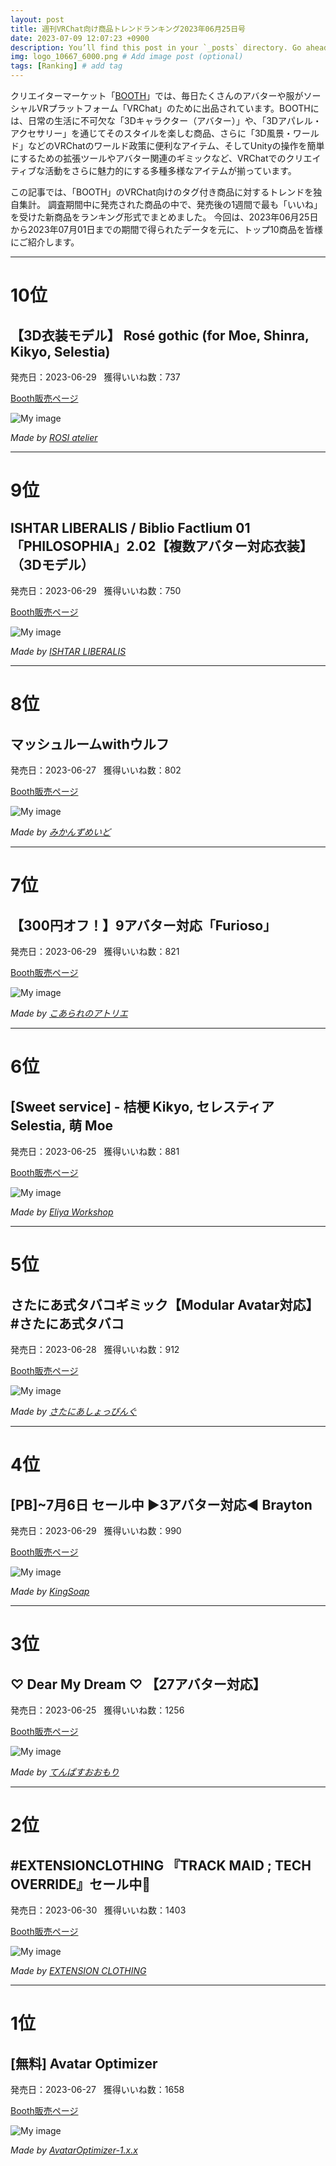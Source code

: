 ```yaml
---
layout: post
title: 週刊VRChat向け商品トレンドランキング2023年06月25日号
date: 2023-07-09 12:07:23 +0900
description: You’ll find this post in your `_posts` directory. Go ahead and edit it and re-build the site to see your changes. # Add post description (optional)
img: logo_10667_6000.png # Add image post (optional)
tags: [Ranking] # add tag
---
```


クリエイターマーケット「[BOOTH](https://booth.pm/ja)」では、毎日たくさんのアバターや服がソーシャルVRプラットフォーム「VRChat」のために出品されています。BOOTHには、日常の生活に不可欠な「3Dキャラクター（アバター）」や、「3Dアパレル・アクセサリー」を通じてそのスタイルを楽しむ商品、さらに「3D風景・ワールド」などのVRChatのワールド政策に便利なアイテム、そしてUnityの操作を簡単にするための拡張ツールやアバター関連のギミックなど、VRChatでのクリエイティブな活動をさらに魅力的にする多種多様なアイテムが揃っています。

この記事では、「BOOTH」のVRChat向けのタグ付き商品に対するトレンドを独自集計。
調査期間中に発売された商品の中で、発売後の1週間で最も「いいね」を受けた新商品をランキング形式でまとめました。
今回は、2023年06月25日から2023年07月01日までの期間で得られたデータを元に、トップ10商品を皆様にご紹介します。


---
# 10位
## 【3D衣装モデル】 Rosé gothic (for Moe, Shinra, Kikyo, Selestia)

発売日：2023-06-29 &nbsp; 獲得いいね数：737

[Booth販売ページ](https://booth.pm/ja/items/4892268)

![My image](https://booth.pximg.net/c/620x620/b4dcc0ab-838f-4053-8083-2d58874b213c/i/4892268/feac3b95-99b3-48ee-8f6a-36af51650612_base_resized.jpg)

*Made by [ROSI atelier](https://happyrosi.booth.pm)*

---
# 9位
## ISHTAR LIBERALIS / Biblio Factlium 01「PHILOSOPHIA」2.02【複数アバター対応衣装】（3Dモデル）

発売日：2023-06-29 &nbsp; 獲得いいね数：750

[Booth販売ページ](https://booth.pm/ja/items/4867558)

![My image](https://booth.pximg.net/c/620x620/5b222c69-406e-4f86-8152-f735e570ffce/i/4867558/a8825715-5d42-42e9-9054-1b25be475d45_base_resized.jpg)

*Made by [ISHTAR LIBERALIS](https://ishtar.booth.pm)*

---
# 8位
## マッシュルームwithウルフ

発売日：2023-06-27 &nbsp; 獲得いいね数：802

[Booth販売ページ](https://booth.pm/ja/items/4888756)

![My image](https://booth.pximg.net/c/620x620/40d9c78c-b945-42f8-8bde-6199858d5c0f/i/4888756/321fba61-36da-4cd0-9b5d-af5eef34aedf_base_resized.jpg)

*Made by [みかんずめいど](https://mikanhouse.booth.pm)*

---
# 7位
## 【300円オフ！】9アバター対応「Furioso」

発売日：2023-06-29 &nbsp; 獲得いいね数：821

[Booth販売ページ](https://booth.pm/ja/items/4894149)

![My image](https://booth.pximg.net/c/620x620/2b252a6b-baf5-4f89-a925-5487649661c3/i/4894149/5a56f282-d78b-412f-b3ba-6ee6c65e695d_base_resized.jpg)

*Made by [こあられのアトリエ](https://koarare-atelier.booth.pm)*

---
# 6位
## [Sweet service] - 桔梗 Kikyo, セレスティア Selestia, 萌 Moe

発売日：2023-06-25 &nbsp; 獲得いいね数：881

[Booth販売ページ](https://booth.pm/ja/items/4862706)

![My image](https://booth.pximg.net/c/620x620/61410ef3-64be-45c4-825a-1b5fa662d9c5/i/4862706/f2f0d5d8-f473-4292-906c-067efa5f1d5b_base_resized.jpg)

*Made by [Eliya Workshop](https://eliya.booth.pm)*

---
# 5位
## さたにあ式タバコギミック【Modular Avatar対応】　#さたにあ式タバコ

発売日：2023-06-28 &nbsp; 獲得いいね数：912

[Booth販売ページ](https://booth.pm/ja/items/4835743)

![My image](https://booth.pximg.net/c/620x620/d48aff76-6ba4-4edc-aa70-2420b9eaf360/i/4835743/6c120da4-07aa-4f55-95a8-fb078cc57c19_base_resized.jpg)

*Made by [さたにあしょっぴんぐ](https://saturnianshop.booth.pm)*

---
# 4位
## [PB]~7月6日 セール中 ▶3アバター対応◀ Brayton

発売日：2023-06-29 &nbsp; 獲得いいね数：990

[Booth販売ページ](https://booth.pm/ja/items/4893582)

![My image](https://booth.pximg.net/c/620x620/01031b78-5e76-4492-acda-5dfe5475171d/i/4893582/4e23ad7e-11cd-4399-8d4b-9fcbca9a3729_base_resized.jpg)

*Made by [KingSoap](https://kingsoap.booth.pm)*

---
# 3位
## ♡ Dear My Dream ♡ 【27アバター対応】

発売日：2023-06-25 &nbsp; 獲得いいね数：1256

[Booth販売ページ](https://booth.pm/ja/items/4878054)

![My image](https://booth.pximg.net/c/620x620/2bbfc6cd-c88d-4f80-8d45-2066fcd51c78/i/4878054/8ea0a3db-b0c1-4344-a44c-4e9f17fb2bf5_base_resized.jpg)

*Made by [てんぱすおおもり](https://tempasta.booth.pm)*

---
# 2位
## #EXTENSIONCLOTHING 『TRACK MAID ; TECH OVERRIDE』セール中💜

発売日：2023-06-30 &nbsp; 獲得いいね数：1403

[Booth販売ページ](https://booth.pm/ja/items/4896660)

![My image](https://booth.pximg.net/c/620x620/87b70515-e32e-4a2e-bf41-317cf2c2177c/i/4896660/7ab76633-0381-40e5-8f9f-8b3ef1a6edee_base_resized.jpg)

*Made by [EXTENSION CLOTHING](https://extension.booth.pm)*

---
# 1位
## [無料] Avatar Optimizer

発売日：2023-06-27 &nbsp; 獲得いいね数：1658

[Booth販売ページ](https://booth.pm/ja/items/4885109)

![My image](https://booth.pximg.net/c/620x620/295ad16c-2a77-48d8-8fdc-e988a157b6a9/i/4885109/39a0a87c-f575-4ca0-a33b-796582df2bb2_base_resized.jpg)

*Made by [AvatarOptimizer-1.x.x](https://anatawa12.booth.pm)*
